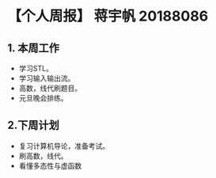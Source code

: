 # 【个人周报】 蒋宇帆 20188086

## 1. 本周工作

  * 学习STL。
  * 学习输入输出流。
  * 高数，线代刷题目。
  * 元旦晚会排练。

## 2.下周计划
  * 复习计算机导论，准备考试。
  * 刷高数，线代。
  * 看懂多态性与虚函数
